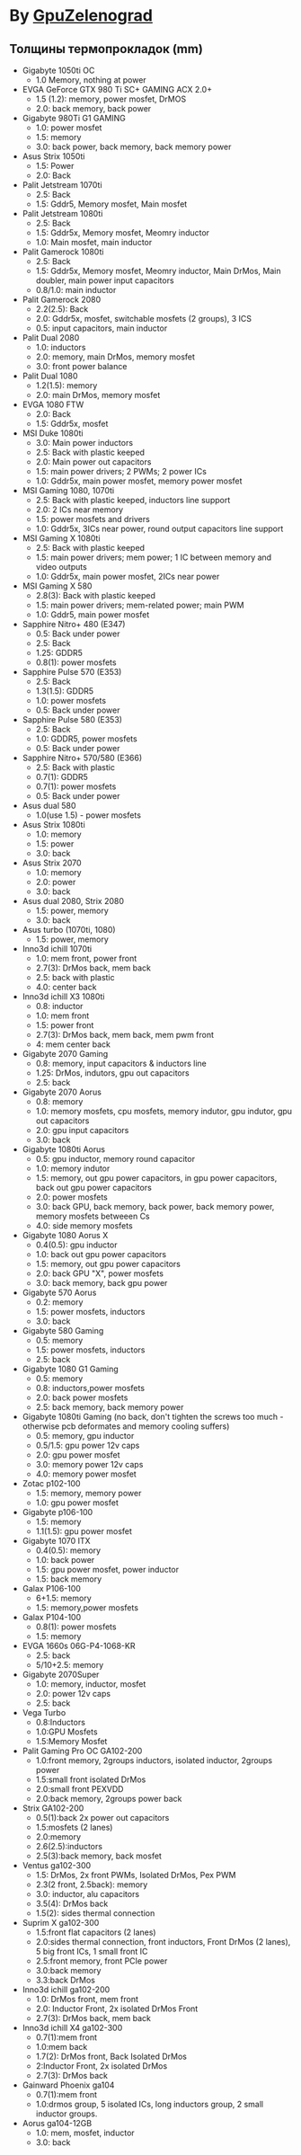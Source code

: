 # By [GpuZelenograd](https://gpuzelenograd.github.io/)
## Толщины термопрокладок (mm)

* Gigabyte 1050ti OC
  * 1.0 Memory, nothing at power
* EVGA GeForce GTX 980 Ti SC+ GAMING ACX 2.0+
  * 1.5 (1.2): memory, power mosfet, DrMOS
  * 2.0: back memory, back power
* Gigabyte 980Ti G1 GAMING
  * 1.0: power mosfet
  * 1.5: memory
  * 3.0: back power, back memory, back memory power
* Asus Strix 1050ti
  * 1.5: Power
  * 2.0: Back
* Palit Jetstream 1070ti
  * 2.5: Back
  * 1.5: Gddr5, Memory mosfet, Main mosfet
* Palit Jetstream 1080ti
  * 2.5: Back
  * 1.5: Gddr5x, Memory mosfet, Meomry inductor
  * 1.0: Main mosfet, main inductor
* Palit Gamerock 1080ti
  * 2.5: Back
  * 1.5: Gddr5x, Memory mosfet, Meomry inductor, Main DrMos, Main doubler, main power input capacitors
  * 0.8/1.0: main inductor
* Palit Gamerock 2080
  * 2.2(2.5): Back
  * 2.0: Gddr5x, mosfet, switchable mosfets (2 groups), 3 ICS
  * 0.5: input capacitors, main inductor
* Palit Dual 2080
  * 1.0: inductors
  * 2.0: memory, main DrMos, memory mosfet
  * 3.0: front power balance
* Palit Dual 1080
  * 1.2(1.5): memory
  * 2.0: main DrMos, memory mosfet
* EVGA 1080 FTW
  * 2.0: Back
  * 1.5: Gddr5x, mosfet
* MSI Duke 1080ti
  * 3.0: Main power inductors
  * 2.5: Back with plastic keeped
  * 2.0: Main power out capacitors
  * 1.5: main power drivers; 2 PWMs; 2 power ICs
  * 1.0: Gddr5x, main power mosfet, memory power mosfet
* MSI Gaming 1080, 1070ti
  * 2.5: Back with plastic keeped, inductors line support
  * 2.0: 2 ICs near memory
  * 1.5: power mosfets and drivers
  * 1.0: Gddr5x, 3ICs near power, round output capacitors line support
* MSI Gaming X 1080ti
  * 2.5: Back with plastic keeped
  * 1.5: main power drivers; mem power; 1 IC between memory and video outputs
  * 1.0: Gddr5x, main power mosfet, 2ICs near power
* MSI Gaming X 580
  * 2.8(3): Back with plastic keeped
  * 1.5: main power drivers; mem-related power; main PWM
  * 1.0: Gddr5, main power mosfet
* Sapphire Nitro+ 480 (E347)
  * 0.5: Back under power
  * 2.5: Back
  * 1.25: GDDR5
  * 0.8(1): power mosfets
* Sapphire Pulse 570 (E353)
  * 2.5: Back
  * 1.3(1.5): GDDR5
  * 1.0: power mosfets
  * 0.5: Back under power
* Sapphire Pulse 580 (E353)
  * 2.5: Back
  * 1.0: GDDR5, power mosfets
  * 0.5: Back under power
* Sapphire Nitro+ 570/580 (E366)
  * 2.5: Back with plastic
  * 0.7(1): GDDR5
  * 0.7(1): power mosfets
  * 0.5: Back under power
* Asus dual 580
  * 1.0(use 1.5) - power mosfets
* Asus Strix 1080ti
  * 1.0: memory
  * 1.5: power
  * 3.0: back
* Asus Strix 2070
  * 1.0: memory
  * 2.0: power
  * 3.0: back
* Asus dual 2080, Strix 2080
  * 1.5: power, memory
  * 3.0: back
* Asus turbo (1070ti, 1080)
  * 1.5: power, memory
* Inno3d ichill 1070ti
  * 1.0: mem front, power front
  * 2.7(3): DrMos back, mem back
  * 2.5: back with plastic
  * 4.0: center back
* Inno3d ichill X3 1080ti
  * 0.8: inductor
  * 1.0: mem front
  * 1.5: power front
  * 2.7(3): DrMos back, mem back, mem pwm front
  * 4: mem center back
* Gigabyte 2070 Gaming
  * 0.8: memory, input capacitors & inductors line
  * 1.25: DrMos, indutors, gpu out capacitors
  * 2.5: back
* Gigabyte 2070 Aorus
  * 0.8: memory
  * 1.0: memory mosfets, cpu mosfets, memory indutor, gpu indutor, gpu out capacitors
  * 2.0: gpu input capacitors
  * 3.0: back
* Gigabyte 1080ti Aorus
  * 0.5: gpu inductor, memory round capacitor
  * 1.0: memory indutor 
  * 1.5: memory, out gpu power capacitors, in gpu power capacitors, back out gpu power capacitors
  * 2.0: power mosfets
  * 3.0: back GPU, back memory, back power, back memory power, memory mosfets betweeen Cs
  * 4.0: side memory mosfets
* Gigabyte 1080 Aorus X
  * 0.4(0.5): gpu inductor
  * 1.0: back out gpu power capacitors
  * 1.5: memory, out gpu power capacitors
  * 2.0: back GPU "X", power mosfets
  * 3.0: back memory, back gpu power
* Gigabyte 570 Aorus
  * 0.2: memory
  * 1.5: power mosfets, inductors
  * 3.0: back
* Gigabyte 580 Gaming
  * 0.5: memory
  * 1.5: power mosfets, inductors
  * 2.5: back
* Gigabyte 1080 G1 Gaming
  * 0.5: memory
  * 0.8: inductors,power mosfets
  * 2.0: back power mosfets
  * 2.5: back memory, back memory power
* Gigabyte 1080ti Gaming (no back, don't tighten the screws too much - otherwise pcb deformates and memory cooling suffers)
  * 0.5: memory, gpu inductor
  * 0.5/1.5: gpu power 12v caps
  * 2.0: gpu power mosfet
  * 3.0: memory power 12v caps
  * 4.0: memory power mosfet
* Zotac p102-100
  * 1.5: memory, memory power
  * 1.0: gpu power mosfet
* Gigabyte p106-100
  * 1.5: memory
  * 1.1(1.5): gpu power mosfet
* Gigabyte 1070 ITX
  * 0.4(0.5): memory
  * 1.0: back power
  * 1.5: gpu power mosfet, power inductor
  * 1.5: back memory
* Galax P106-100
  * 6+1.5: memory
  * 1.5: memory,power mosfets
* Galax P104-100
  * 0.8(1): power mosfets
  * 1.5: memory
* EVGA 1660s 06G-P4-1068-KR
  * 2.5: back
  * 5/10+2.5: memory
* Gigabyte 2070Super
  * 1.0: memory, inductor, mosfet
  * 2.0: power 12v caps
  * 2.5: back
* Vega Turbo
  * 0.8:Inductors
  * 1.0:GPU Mosfets
  * 1.5:Memory Mosfet
* Palit Gaming Pro OC GA102-200
  * 1.0:front memory, 2groups inductors, isolated inductor, 2groups power
  * 1.5:small front isolated DrMos
  * 2.0:small front PEXVDD
  * 2.0:back memory, 2groups power back
* Strix GA102-200
  * 0.5(1):back 2x power out capacitors
  * 1.5:mosfets (2 lanes)
  * 2.0:memory
  * 2.6(2.5):inductors
  * 2.5(3):back memory, back mosfet
* Ventus ga102-300
  * 1.5: DrMos, 2x front PWMs, Isolated DrMos, Pex PWM
  * 2.3(2 front, 2.5back): memory
  * 3.0: inductor, alu capacitors
  * 3.5(4): DrMos back
  * 1.5(2): sides thermal connection
* Suprim X ga102-300
  * 1.5:front flat capacitors (2 lanes)
  * 2.0:sides thermal connection, front inductors, Front DrMos (2 lanes), 5 big front ICs, 1 small front IC
  * 2.5:front memory, front PCIe power
  * 3.0:back memory
  * 3.3:back DrMos
* Inno3d ichill ga102-200
  * 1.0: DrMos front, mem front
  * 2.0: Inductor Front, 2x isolated DrMos Front
  * 2.7(3): DrMos back, mem back
* Inno3d ichill X4 ga102-300
  * 0.7(1):mem front
  * 1.0:mem back
  * 1.7(2): DrMos front, Back Isolated DrMos
  * 2:Inductor Front, 2x isolated DrMos
  * 2.7(3): DrMos back
* Gainward Phoenix ga104
  * 0.7(1):mem front
  * 1.0:drmos group, 5 isolated ICs, long inductors group, 2 small inductor groups.
* Aorus ga104-12GB
  * 1.0: mem, mosfet, inductor
  * 3.0: back
